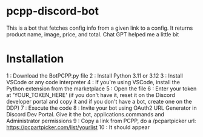 # pcpp-discord-bot
This is a bot that fetches config info from a given link to a config. It returns product name, image, price, and total. Chat GPT helped me a little bit
# Installation
1 : Download the BotPCPP.py file
2 : Install Python 3.11 or 3.12
3 : Install VSCode or any code interpreter
4 : If you're using VSCode, install the Python extension from the marketplace
5 : Open the file
6 : Enter your token at 'YOUR_TOKEN_HERE' (if you don't have it, reset it on the Discord developer portal and copy it and if you don't have a bot, create one on the DDP)
7 : Execute the code
8 : Invite your bot using OAuth2 URL Generator in Discord Dev Portal. Give it the bot, applications.commands and Administrator permissions
9 : Copy a link from PCPP, do a /pcpartpicker url: https://pcpartpicker.com/list/yourlist
10 : It should appear
